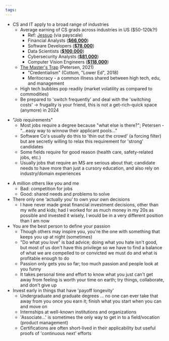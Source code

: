 ```yaml
---
tags:
---
```

* CS and IT apply to a broad range of industries
	* Average earning of CS grads across industries in US ($50-120k?!)
		* Ref: [Jessup](https://jessup.edu/blog/engineering-technology/average-starting-salary-for-computer-science/) (via payscale)
		* Financial Analysts (**[$66,000](https://www.payscale.com/research/US/Job=Financial_Analyst/Salary)**)
		- Software Developers (**[$78,000](https://www.payscale.com/research/US/Job=Software_Developer/Salary)**)
		- Data Scientists (**[$100,000](https://www.payscale.com/research/US/Job=Data_Scientist/Salary)**)
		- Cybersecurity Analysts (**[$81,000](https://www.payscale.com/research/US/Job=Cyber_Security_Analyst/Salary)**)
		- Computer Vision Engineers (**[$118,000](https://www.payscale.com/research/US/Job=Computer_Vision_Engineer/Salary)**)
	- [The Master's Trap](https://annehelen.substack.com/p/the-masters-trap) (Petersen, 2021)
		- "Credentialism" (Cottom, "Lower Ed", 2018)
		- Meritocracy - a common illness shared between high tech, edu, and management
	- High tech bubbles pop readily (market volatility as compared to commodities)
	- Be prepared to 'switch frequently' and deal with the 'switching costs' -> frugality is your friend, this is not a get-rich-quick space (anymore) in 2024
- "Job requirements"
	- Most jobs require a degree because "what else is there?"; Petersen - "...easy way to winnow their applicant pools..."
	- Software Co's usually do this to 'thin out the crowd' (a forcing filter) but are secretly willing to relax this requirement for 'strong' candidates
	- Some fields require for good reason (health care, safety-related jobs, etc.)
	- Usually jobs that require an MS are serious about that; candidate needs to have more than just a cursory education, and also rely on industry/domain experiences
* A million others like you and me
	* Bad: competition for jobs
	* Good: shared needs and problems to solve
* There only one ‘actually you’ to own your own decisions
	* I have never made great financial investment decisions, other than my wife and kids; had I worked for as much money in my 20s as possible and invested it wisely, I would be in a very different position than I am now
* You are the best person to define your passion
	* Though others may inspire you, you're the one with something that keeps you up at night (sometimes)
	* "Do what you love" is bad advice; doing what you hate isn't good, but most of us don't have this privilege so we have to find a balance of what we are compelled to or convicted we must do and what is profitable enough to do
	* Passion only gets you so far; too much passion and people look at you funny
	* It takes personal time and effort to know what you just can't get away from feeling is worth your time on earth; try things, collaborate, and don't give up
* Invest early in things that have 'payoff longevity'
	* Undergraduate and graduate degrees ... no one can ever take that away from you once you earn it; finish what you start when you can and move on
	* Internships at well-known institutions and organizations
	* 'Associate...' is sometimes the only way to get in to a field/vocation (product management)
	* Certifications are often short-lived in their applicability but useful proofs of 'continuous next' efforts
